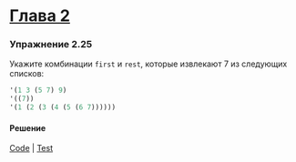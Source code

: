 # [Глава 2](../index.md#Глава-2-Построение-абстракций-с-помощью-данных)

### Упражнение 2.25
Укажите комбинации `first` и `rest`, которые извлекают 7 из следующих списков:

```clojure
'(1 3 (5 7) 9)
'((7))
'(1 (2 (3 (4 (5 (6 7))))))
```

#### Решение
[Code](../../src/sicp/chapter02/2_25.clj) | [Test](../../test/sicp/chapter02/2_25_test.clj)
